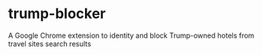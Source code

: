 # trump-blocker
A Google Chrome extension to identity and block Trump-owned hotels from travel sites search results
